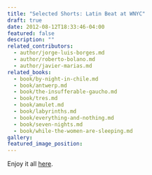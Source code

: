 ```yaml
---
title: "Selected Shorts: Latin Beat at WNYC"
draft: true
date: 2012-08-12T18:33:46-04:00
featured: false
description: ""
related_contributors:
  - author/jorge-luis-borges.md
  - author/roberto-bolano.md
  - author/javier-marias.md
related_books:
  - book/by-night-in-chile.md
  - book/antwerp.md
  - book/the-insufferable-gaucho.md
  - book/tres.md
  - book/amulet.md
  - book/labyrinths.md
  - book/everything-and-nothing.md
  - book/seven-nights.md
  - book/while-the-women-are-sleeping.md
gallery:
featured_image_position: 
---
```


Enjoy it all [here](http://www.wnyc.org/shows/shorts/2012/aug/12/). 

